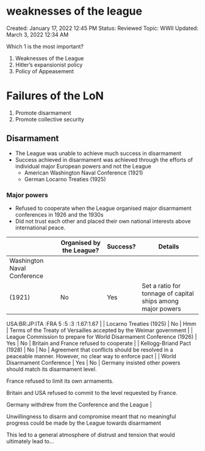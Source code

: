 # weaknesses of the league

Created: January 17, 2022 12:45 PM
Status: Reviewed
Topic: WWII
Updated: March 3, 2022 12:34 AM

Which 1 is the most important?

1.  Weaknesses of the League
2. Hitler’s expansionist policy
3. Policy of Appeasement

# Failures of the LoN

1. Promote disarmament
2. Promote collective security

## Disarmament

- The League was unable to achieve much success in disarmament
- Success achieved in disarmament was achieved through the efforts of individual major European powers and not the League
    - American Washington Naval Conference (1921)
    - German Locarno Treaties (1925)

### Major powers

- Refused to cooperate when the League organised major disarmament conferences in 1926 and the 1930s
- Did not trust each other and placed their own national interests above international peace.

|  | Organised by the League? | Success? | Details |
| --- | --- | --- | --- |
| Washington Naval Conference
(1921) | No | Yes | Set a ratio for tonnage of capital ships among major powers
USA:BR:JP:ITA  :FRA
5     :5   :3  :1.67:1.67 |
| Locarno Treaties
(1925) | No | Hmm | Terms of the Treaty of Versailles accepted by the Weimar government |
| League Commission to prepare for World Disarmament Conference (1926) | Yes | No | Britain and France refused to cooperate |
| Kellogg-Briand Pact (1928) | No | No | Agreement that conflicts should be resolved in a peaceable manner. However, no clear way to enforce pact |
| World Disarmament Conference | Yes | No | Germany insisted other powers should match its disarmament level.

France refused to limit its own armaments.

Britain and USA refused to commit to the level requested by France.

Germany withdrew from the Conference and the League |

Unwillingness to disarm and compromise meant that no meaningful progress could be made by the League towards disarmament

This led to a general atmosphere of distrust and tension that would ultimately lead to...
